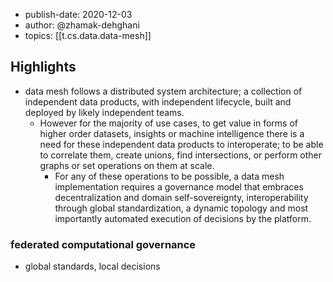 
- publish-date: 2020-12-03
- author: @zhamak-dehghani
- topics: [[t.cs.data.data-mesh]]

## Highlights

- data mesh follows a distributed system architecture; a collection of independent data products, with independent lifecycle, built and deployed by likely independent teams.
  - However for the majority of use cases, to get value in forms of higher order datasets, insights or machine intelligence there is a need for these independent data products to interoperate; to be able to correlate them, create unions, find intersections, or perform other graphs or set operations on them at scale.
    - For any of these operations to be possible, a data mesh implementation requires a governance model that embraces decentralization and domain self-sovereignty, interoperability through global standardization, a dynamic topology and most importantly automated execution of decisions by the platform.

### federated computational governance

- global standards, local decisions